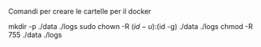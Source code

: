 Comandi per creare le cartelle per il docker

mkdir -p ./data ./logs
sudo chown -R $(id -u):$(id -g) ./data ./logs
chmod -R 755 ./data ./logs